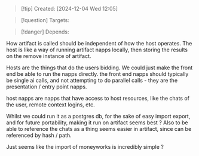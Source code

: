 
>[!tip] Created: [2024-12-04 Wed 12:05]

>[!question] Targets: 

>[!danger] Depends: 

How artifact is called should be independent of how the host operates.
The host is like a way of running artifact napps locally, then storing the results on the remove instance of artifact.

Hosts are the things that do the users bidding.  We could just make the front end be able to run the napps directly.  the front end napps should typically be single ai calls, and not attempting to do parallel calls - they are the presentation / entry point napps.

host napps are napps that have access to host resources, like the chats of the user, remote context logins, etc.

Whilst we could run it as a postgres db, for the sake of easy import export, and for future portability, making it run on artifact seems best ?
Also to be able to reference the chats as a thing seems easier in artifact, since can be referenced by hash / path.

Just seems like the import of moneyworks is incredibly simple ?